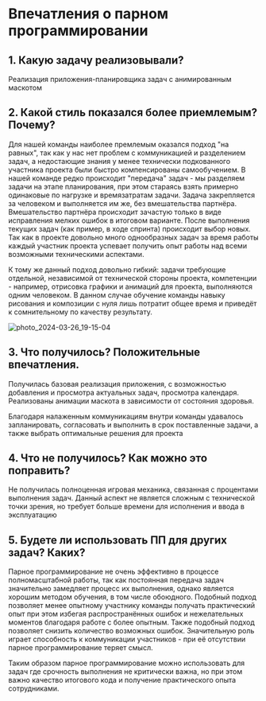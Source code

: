 # Впечатления о парном программировании 

## 1. Какую задачу реализовывали?
Реализация приложения-планировщика задач с анимированным маскотом

## 2. Какой стиль показался более приемлемым? Почему?
Для нашей команды наиболее премлемым оказался  подход "на равных", так как у нас нет проблем с коммуникацией и разделением задач, а недостающие знания у менее технически подкованного участника проекта были быстро компенсированы самообучением. 
В нашей команде редко происходит "передача" задач - мы разделяем задачи на этапе планирования, при этом стараясь взять примерно одинаковые по нагрузке и времязатратам задачи. Задача закрепляется за человеком и выполняется им же, без вмешательства партнёра. Вмешательство партнёра происходит зачастую только в виде исправления мелких ошибок в итоговом варианте. После выполнения текущих задач (как пример, в ходе спринта) происходит выбор новых. Так как в проекте довольно много однообразных задач за время работы каждый участник проекта успевает получить опыт работы над всеми возможными техническими аспектами.

К тому же данный подход довольно гибкий: задачи требующие отдельной, независимой от технической стороны проекта, компетенции - например, отрисовка графики и анимаций для проекта, выполняются одним человеком. В данном случае обучение команды навыку рисования и композиции с нуля лишь потратит общее время и приведёт к сомнительному по качеству результату.

![photo_2024-03-26_19-15-04](https://github.com/octolera/ToDoGotchi/assets/106665253/3961ba63-b2c4-4886-b515-83ecd365dc34)

## 3. Что получилось? Положительные впечатления.
Получилась базовая реализация приложения, с возможностью добавления и просмотра актуальных задач, просмотра календаря. Реализованы анимации маскота в зависимости от состояния здоровья.

Благодаря налаженным коммуникациям внутри команды удавалось запланировать, согласовать и выполнить в срок поставленные задачи, а также выбрать оптимальные решения для проекта

## 4. Что не получилось? Как можно это поправить?
Не получилась полноценная игровая механика, связанная с процентами выполнения задач. Данный аспект не является сложным с технической точки зрения, но требует больше времени для исполнения и ввода в эксплуатацию

## 5. Будете ли использовать ПП для других задач? Каких?
Парное программирование не очень эффективно в процессе полномасштабной работы, так как постоянная передача задач значительно замедляет процесс их выполнения, однако является хорошим методом обучения, в том числе обоюдного. Подобный подход позволяет менее опытному участнику команды получать практический опыт при этом избегая распространённых ошибок и нежелательных моментов благодаря работе с более опытным. Также подобный подход позволяет снизить количество возможных ошибок. 
Значительную роль играет способность к коммуникации участников - при её отсутствии парное программирование теряет смысл.

Таким образом парное программирование можно использовать для задач где срочность выполнения не критически важна, но при этом важно качество итогового кода и получение практического опыта сотрудниками.
